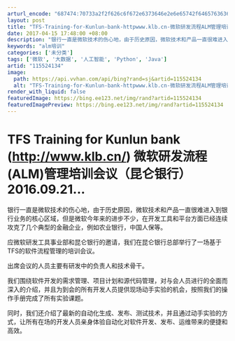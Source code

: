 ```yaml
---
arturl_encode: "687474:70733a2f2f626c6f672e6373646e2e6e65742f64657636362f:61727469636c652f64657461696c732f313135353234313334"
layout: post
title: "TFS-Training-for-Kunlun-bank-httpwww.klb.cn-微软研发流程ALM管理培训会议昆仑银行-2016.09.21..."
date: 2017-04-15 17:48:00 +08:00
description: "银行一直是微软技术的伤心地，由于历史原因，微软技术和产品一直很难进入到银行业务的核心区域，但是微软今"
keywords: "alm培训"
categories: ['未分类']
tags: ['微软', '大数据', '人工智能', 'Python', 'Java']
artid: "115524134"
image:
  path: https://api.vvhan.com/api/bing?rand=sj&artid=115524134
  alt: "TFS-Training-for-Kunlun-bank-httpwww.klb.cn-微软研发流程ALM管理培训会议昆仑银行-2016.09.21..."
render_with_liquid: false
featuredImage: https://bing.ee123.net/img/rand?artid=115524134
featuredImagePreview: https://bing.ee123.net/img/rand?artid=115524134
---
```


# TFS Training for Kunlun bank (http://www.klb.cn/) 微软研发流程(ALM)管理培训会议（昆仑银行） 2016.09.21...

银行一直是微软技术的伤心地，由于历史原因，微软技术和产品一直很难进入到银行业务的核心区域，但是微软今年来的进步不少，在开发工具和平台方面已经连续攻克了几个典型的金融企业，例如农业银行，中国人保等。

应微软研发工具事业部和昆仑银行的邀请，我们在昆仑银行总部举行了一场基于TFS的软件流程管理的培训会议。

出席会议的人员主要有研发中的负责人和技术骨干。

我们围绕软件开发的需求管理、项目计划和源代码管理，对与会人员进行的全面而深入的介绍，并且为到会的所有开发人员提供现场动手实验的机会，按照我们的操作手册完成了所有实验课题。

同时，我们还介绍了最新的自动化生成、发布、测试技术，并且通过动手实验的方式，让所有在场的开发人员亲身体验自动化对软件开发、发布、运维带来的便捷和高效。